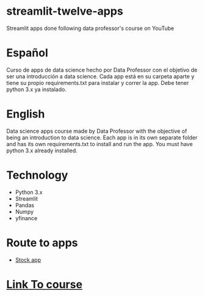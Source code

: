 # streamlit-twelve-apps
Streamlit apps done following data professor's course on YouTube

# Español
Curso de apps de data science hecho por Data Professor con el objetivo de ser una introducción a data science.
Cada app está en su carpeta aparte y tiene su propio requirements.txt para instalar y correr la app.
Debe tener python 3.x ya instalado.

# English
Data science apps course made by Data Professor with the objective of being an introduction to data science.
Each app is in its own separate folder and has its own requirements.txt to install and run the app.
You must have python 3.x already installed.

# Technology
* Python 3.x
* Streamlit
* Pandas
* Numpy
* yfinance

# Route to apps
* [Stock app](https://github.com/CelesVI/streamlit-twelve-apps/tree/main/simple_stock_price_app)

# [Link To course](https://www.youtube.com/watch?v=JwSS70SZdyM)

